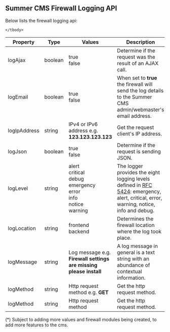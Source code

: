 ## Summer CMS Firewall Logging API

Below lists the firewall logging api:

<table>
    <thead>
        <tr>
            <th>Property</th>
            <th>Type</th>
            <th>Values</th>
            <th>Description</th>
        </tr>
    </thead>
    <tbody>
        <tr>
            <td>logAjax</td>
            <td>boolean</td>
            <td>true<br>false</td>
            <td>Determine if the request was the result of an AJAX call.</td>
        </tr>
        <tr>
            <td>logEmail</td>
            <td>boolean</td>
            <td>true<br>false</td>
            <td>When set to <strong>true</strong> the firewall will send the log details to the Summer CMS admin/webmaster's email address.</td>
        </tr>
        <tr>
            <td>logIpAddress</td>
            <td>string</td>
            <td>IPv4 or IPv6 address e.g. <strong>123.123.123.123</strong></td>
            <td>Get the request client's IP address.</td>
        </tr>
        <tr>
            <td>logJson</td>
            <td>boolean</td>
            <td>true<br>false</td>
            <td>Determine if the request is sending JSON.</td>
        </tr>
        <tr>
            <td>logLevel</td>
            <td>string</td>
            <td>alert<br>critical<br>debug<br>emergency<br>error<br>info<br>notice<br>warning</td>
            <td>The logger provides the eight logging levels defined in <a href="https://datatracker.ietf.org/doc/html/rfc5424">RFC 5424</a>: emergency, alert, critical, error, warning, notice, info and debug.</td>
        </tr>
        <tr>
            <td>logLocation</td>
            <td>string</td>
            <td>frontend<br>backend</td>
            <td>Determines the firewall location where the log took place.</td>
        </tr>
        <tr>
            <td>logMessage</td>
            <td>string</td>
            <td>Log message e.g. <strong>Firewall settings are missing please install</strong></td>
            <td>A log message in general is a text string with an abundance of contextual information.</td>
        </tr>
        <tr>
            <td>logMethod</td>
            <td>string</td>
            <td>Http request method e.g. <strong>GET</strong></td>
            <td>Get the http request method.</td>
        </tr>
        <tr>
            <td>logMethod</td>
            <td>string</td>
            <td>Http request method</td>
            <td>Get the http request method.</td>
        </tr>
        
        
        
    </tbody>
</table>

(*) Subject to adding more values and firewall modules being created, to add more features to the cms.
